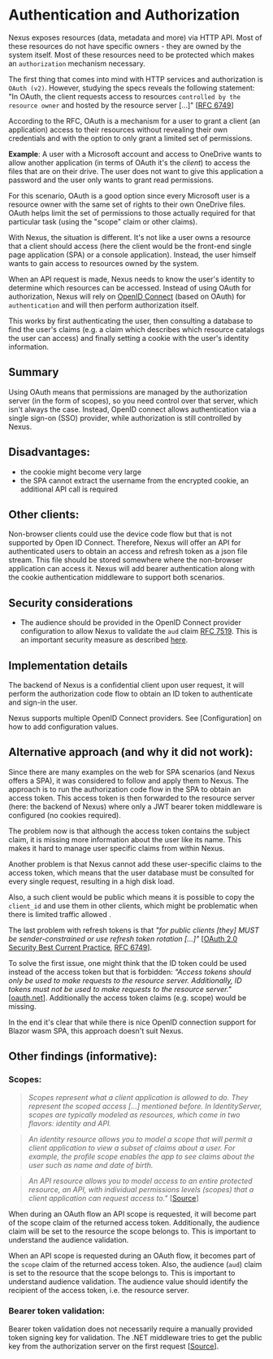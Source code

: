# Authentication and Authorization

Nexus exposes resources (data, metadata and more) via HTTP API. Most of these resources do not have specific owners - they are owned by the system itself. Most of these resources need to be protected which makes an `authorization` mechanism necessary.

The first thing that comes into mind with HTTP services and authorization is `OAuth (v2)`. However, studying the specs reveals the following statement:
"In OAuth, the client requests access to resources `controlled by the resource owner` and hosted by the resource server [...]" [[RFC 6749](https://datatracker.ietf.org/doc/html/rfc6749)]

According to the RFC, OAuth is a mechanism for a user to grant a client (an application) access to their resources without revealing their own credentials and with the option to only grant a limited set of permissions.

**Example**: A user with a Microsoft account and access to OneDrive wants to allow another application (in terms of OAuth it's the _client_) to access the files that are on their drive. The user does not want to give this application a password and the user only wants to grant read permissions.

For this scenario, OAuth is a good option since every Microsoft user is a resource owner with the same set of rights to their own OneDrive files. OAuth helps limit the set of permissions to those actually required for that particular task (using the "scope" claim or other claims).

With Nexus, the situation is different. It's not like a user owns a resource that a client should access (here the client would be the front-end single page application (SPA) or a console application). Instead, the user himself wants to gain access to resources owned by the system.

When an API request is made, Nexus needs to know the user's identity to determine which resources can be accessed. Instead of using OAuth for authorization, Nexus will rely on [OpenID Connect](https://openid.net/specs/openid-connect-core-1_0.html) (based on OAuth) for `authentication` and will then perform authorization itself.

This works by first authenticating the user, then consulting a database to find the user's claims (e.g. a claim which describes which resource catalogs the user can access) and finally setting a cookie with the user's identity information.

## Summary
Using OAuth means that permissions are managed by the authorization server (in the form of scopes), so you need control over that server, which isn't always the case. Instead, OpenID connect allows authentication via a single sign-on (SSO) provider, while authorization is still controlled by Nexus.

## Disadvantages: 
- the cookie might become very large
- the SPA cannot extract the username from the encrypted cookie, an additional API call is required

## Other clients:
Non-browser clients could use the device code flow but that is not supported by Open ID Connect. Therefore, Nexus will offer an API for authenticated users to obtain an access and refresh token as a json file stream. This file should be stored somewhere where the non-browser application can access it. Nexus will add bearer authentication along with the cookie authentication middleware to support both scenarios.

## Security considerations
- The audience should be provided in the OpenID Connect provider configuration to allow Nexus to validate the `aud` claim [RFC 7519](https://www.rfc-editor.org/rfc/rfc7519#section-4.1.3). This is an important security measure as described [here](https://www.keycloak.org/docs/11.0/server_admin/#_audience).

## Implementation details

The backend of Nexus is a confidential client upon user request, it will perform the authorization code flow to obtain an ID token to authenticate and sign-in the user.

Nexus supports multiple OpenID Connect providers. See [Configuration] on how to add configuration values.

## Alternative approach (and why it did not work):

Since there are many examples on the web for SPA scenarios (and Nexus offers a SPA), it was considered to follow and apply them to Nexus. The approach is to run the authorization code flow in the SPA to obtain an access token. This access token is then forwarded to the resource server (here: the backend of Nexus) where only a JWT bearer token middleware is configured (no cookies required).

The problem now is that although the access token contains the subject claim, it is missing more information about the user like its name. This makes it hard to manage user specific claims from within Nexus.

Another problem is that Nexus cannot add these user-specific claims to the access token, which means that the user database must be consulted for every single request, resulting in a high disk load.

Also, a such client would be public which means it is possible to copy the `client_id` and use them in other clients, which might be problematic when there is limited traffic allowed .

The last problem with refresh tokens is that _"for public clients [they] MUST be sender-constrained or use
   refresh token rotation [...]"_ [[OAuth 2.0 Security Best Current Practice](https://datatracker.ietf.org/doc/html/draft-ietf-oauth-security-topics-19#section-2.2.2), [RFC 6749](https://datatracker.ietf.org/doc/html/rfc6749#section-4.13)].

To solve the first issue, one might think that the ID token could be used instead of the access token but that is forbidden: _"Access tokens should only be used to make requests to the resource server. Additionally, ID tokens must not be used to make requests to the resource server."_ [[oauth.net](https://oauth.net/2/access-tokens/)]. Additionally the access token claims (e.g. scope) would be missing.

In the end it's clear that while there is nice OpenID connection support for Blazor wasm SPA, this approach doesn't suit Nexus.

## Other findings (informative):

### Scopes:

>_Scopes represent what a client application is allowed to do. They represent the scoped access [...] mentioned before. In IdentityServer, scopes are typically modeled as resources, which come in two flavors: identity and API._

>_An identity resource allows you to model a scope that will permit a client application to view a subset of claims about a user. For example, the profile scope enables the app to see claims about the user such as name and date of birth._

>_An API resource allows you to model access to an entire protected resource, an API, with individual permissions levels (scopes) that a client application can request access to."_ [[Source](https://www.scottbrady91.com/identity-server/getting-started-with-identityserver-4)]

When during an OAuth flow an API scope is requested, it will become part of the scope claim of the returned access token. Additionally, the audience claim will be set to the resource the scope belongs to. This is important to understand the audience validation.

When an API scope is requested during an OAuth flow, it becomes part of the `scope` claim of the returned access token. Also, the audience (`aud`) claim is set to the resource that the scope belongs to. This is important to understand audience validation. The audience value should identify the recipient of the access token, i.e. the resource server.

### Bearer token validation:
Bearer token validation does not necessarily require a manually provided token signing key for validation. The .NET middleware tries to get the public key from the authorization server on the first request [[Source](https://stackoverflow.com/questions/58758198/does-addjwtbearer-do-what-i-think-it-does)].